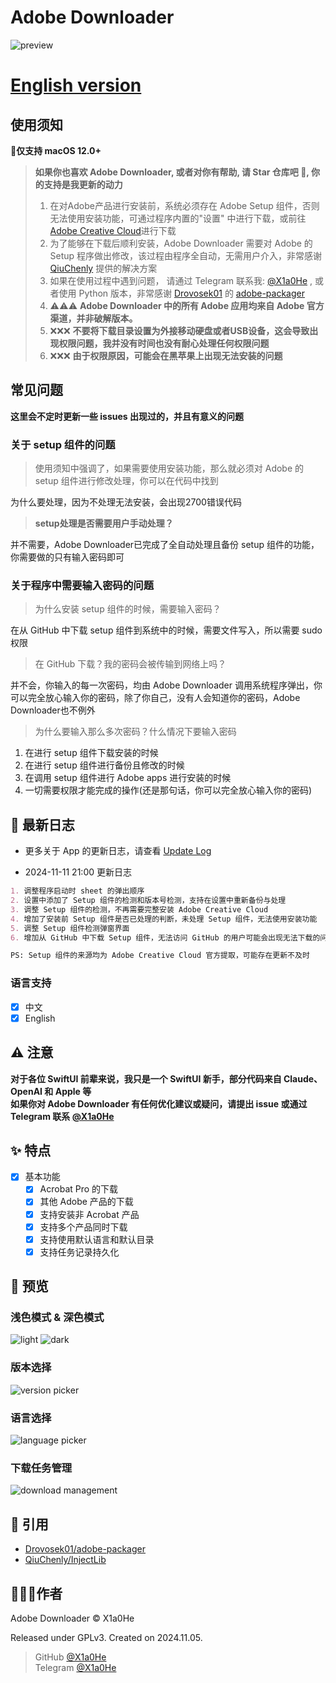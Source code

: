 # Adobe Downloader

![preview](imgs/Adobe%20Downloader.png)

# **[English version](readme-en.md)**

## 使用须知

**🍎仅支持 macOS 12.0+**

> **如果你也喜欢 Adobe Downloader, 或者对你有帮助, 请 Star 仓库吧 🌟, 你的支持是我更新的动力**
>
> 1. 在对Adobe产品进行安装前，系统必须存在 Adobe Setup 组件，否则无法使用安装功能，可通过程序内置的"设置"
     中进行下载，或前往[Adobe Creative Cloud](https://creativecloud.adobe.com/apps/download/creative-cloud)进行下载
> 2. 为了能够在下载后顺利安装，Adobe Downloader 需要对 Adobe 的 Setup
     程序做出修改，该过程由程序全自动，无需用户介入，非常感谢 [QiuChenly](https://github.com/QiuChenly)
     提供的解决方案
> 3. 如果在使用过程中遇到问题， 请通过 Telegram 联系我: [@X1a0He](https://t.me/X1a0He) , 或者使用 Python
     版本，非常感谢 [Drovosek01](https://github.com/Drovosek01)
     的 [adobe-packager](https://github.com/Drovosek01/adobe-packager)
> 4. ⚠️⚠️⚠️ **Adobe Downloader 中的所有 Adobe 应用均来自 Adobe 官方渠道，并非破解版本。**
> 5. ❌❌❌ **不要将下载目录设置为外接移动硬盘或者USB设备，这会导致出现权限问题，我并没有时间也没有耐心处理任何权限问题**
> 6. ❌❌❌ **由于权限原因，可能会在黑苹果上出现无法安装的问题**

## 常见问题

**这里会不定时更新一些 issues 出现过的，并且有意义的问题**

### 关于 setup 组件的问题

> 使用须知中强调了，如果需要使用安装功能，那么就必须对 Adobe 的 setup 组件进行修改处理，你可以在代码中找到

为什么要处理，因为不处理无法安装，会出现2700错误代码

> **setup处理是否需要用户手动处理？**

并不需要，Adobe Downloader已完成了全自动处理且备份 setup 组件的功能，你需要做的只有输入密码即可

### 关于程序中需要输入密码的问题

> 为什么安装 setup 组件的时候，需要输入密码？

在从 GitHub 中下载 setup 组件到系统中的时候，需要文件写入，所以需要 sudo 权限

> 在 GitHub 下载？我的密码会被传输到网络上吗？

并不会，你输入的每一次密码，均由 Adobe Downloader 调用系统程序弹出，你可以完全放心输入你的密码，除了你自己，没有人会知道你的密码，Adobe
Downloader也不例外

> 为什么要输入那么多次密码？什么情况下要输入密码

1. 在进行 setup 组件下载安装的时候
2. 在进行 setup 组件进行备份且修改的时候
3. 在调用 setup 组件进行 Adobe apps 进行安装的时候
4. 一切需要权限才能完成的操作(还是那句话，你可以完全放心输入你的密码)

## 📔 最新日志

- 更多关于 App 的更新日志，请查看 [Update Log](update-log.md)

- 2024-11-11 21:00 更新日志

```markdown
1. 调整程序启动时 sheet 的弹出顺序
2. 设置中添加了 Setup 组件的检测和版本号检测，支持在设置中重新备份与处理
3. 调整 Setup 组件的检测，不再需要完整安装 Adobe Creative Cloud
4. 增加了安装前 Setup 组件是否已处理的判断，未处理 Setup 组件，无法使用安装功能
5. 调整 Setup 组件检测弹窗界面
6. 增加从 GitHub 中下载 Setup 组件，无法访问 GitHub 的用户可能会出现无法下载的问题

PS: Setup 组件的来源均为 Adobe Creative Cloud 官方提取，可能存在更新不及时
```

### 语言支持

- [x] 中文
- [x] English

## ⚠️ 注意

**对于各位 SwiftUI 前辈来说，我只是一个 SwiftUI 新手，部分代码来自 Claude、OpenAI 和 Apple 等**
\
**如果你对 Adobe Downloader 有任何优化建议或疑问，请提出 issue 或通过 Telegram 联系 [@X1a0He](https://t.me/X1a0He)**

## ✨ 特点

- [x] 基本功能
    - [x] Acrobat Pro 的下载
    - [x] 其他 Adobe 产品的下载
    - [x] 支持安装非 Acrobat 产品
    - [x] 支持多个产品同时下载
    - [x] 支持使用默认语言和默认目录
    - [x] 支持任务记录持久化

## 👀 预览

### 浅色模式 & 深色模式

![light](imgs/preview-light.png)
![dark](imgs/preview-dark.png)

### 版本选择

![version picker](imgs/version.png)

### 语言选择

![language picker](imgs/language.png)

### 下载任务管理

![download management](imgs/download.png)

## 🔗 引用

- [Drovosek01/adobe-packager](https://github.com/Drovosek01/adobe-packager/)
- [QiuChenly/InjectLib](https://github.com/QiuChenly/InjectLib/)

## 👨🏻‍💻作者

Adobe Downloader © X1a0He

Released under GPLv3. Created on 2024.11.05.

> GitHub [@X1a0He](https://github.com/X1a0He/) \
> Telegram [@X1a0He](https://t.me/X1a0He)

